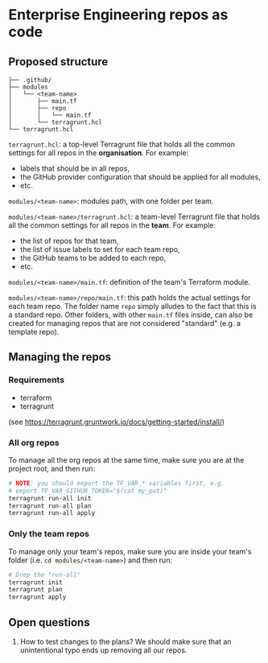 # Enterprise Engineering repos as code

## Proposed structure

```
├── .github/
├── modules
│   └── <team-name>
│       ├── main.tf
│       ├── repo
│       │   └── main.tf
│       └── terragrunt.hcl
└── terragrunt.hcl
```

`terragrunt.hcl`: a top-level Terragrunt file that holds all the common
settings for all repos in the **organisation**. For example:

- labels that should be in all repos,
- the GitHub provider configuration that should be applied for all modules,
- etc.

`modules/<team-name>`: modules path, with one folder per team.

`modules/<team-name>/terragrunt.hcl`: a team-level Terragrunt file that holds
all the common settings for all repos in the **team**. For example:

- the list of repos for that team,
- the list of issue labels to set for each team repo,
- the GitHub teams to be added to each repo,
- etc.

`modules/<team-name>/main.tf`: definition of the team's Terraform module.

`modules/<team-name>/repo/main.tf`: this path holds the actual settings for
each team repo. The folder name `repo` simply alludes to the fact that this is a standard repo. Other folders, with other `main.tf` files inside, can also be created for managing repos that are not considered "standard" (e.g. a template repo).

## Managing the repos

### Requirements

- terraform
- terragrunt

(see <https://terragrunt.gruntwork.io/docs/getting-started/install/>)

### All org repos

To manage all the org repos at the same time, make sure you are at the project
root, and then run:

```bash
# NOTE: you should export the TF_VAR_* variables first, e.g.
# export TF_VAR_GITHUB_TOKEN="$(cat my_pat)"
terragrunt run-all init
terragrunt run-all plan
terragrunt run-all apply
```

### Only the team repos

To manage only your team's repos, make sure you are inside your team's folder
(i.e. `cd modules/<team-name>`) and then run:

```bash
# Drop the "run-all"
terragrunt init
terragrunt plan
terragrunt apply
```

## Open questions

1. How to test changes to the plans? We should make sure that an unintentional
typo ends up removing all our repos.
